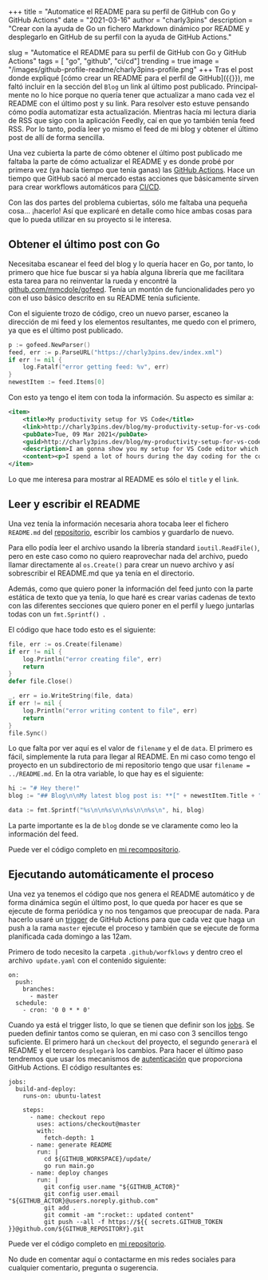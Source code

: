 +++
title = "Automatice el README para su perfil de GitHub con Go y GitHub Actions"
date = "2021-03-16"
author = "charly3pins"
description = "Crear con la ayuda de Go un fichero Markdown dinámico por README y desplegarlo en GitHub de su perfil con la ayuda de GitHub Actions."

slug = "Automatice el README para su perfil de GitHub con Go y GitHub Actions"
tags = [ "go", "github", "ci/cd"]
trending = true
image = "/images/github-profile-readme/charly3pins-profile.png"
+++
Tras el post donde expliqué [cómo crear un README para el perfil de GitHub]({{<relref path="/blog/build-an-awesome-github-profile-readme.md" lang="es">}}), me faltó incluir en la sección del `Blog` un link al último post publicado. Principalmente no lo hice porque no quería tener que actualizar a mano cada vez el README con el último post y su link. Para resolver esto estuve pensando cómo podía automatizar esta actualización. Mientras hacía mi lectura diaria de RSS que sigo con la aplicación Feedly, caí en que yo también tenía feed RSS. Por lo tanto, podía leer yo mismo el feed de mi blog y obtener el último post de allí de forma sencilla.

Una vez cubierta la parte de cómo obtener el último post publicado me faltaba la parte de cómo actualizar el README y es donde probé por primera vez (ya hacía tiempo que tenía ganas) las [GitHub Actions](https://github.com/features/actions). Hace un tiempo que GitHub sacó al mercado estas acciones que básicamente sirven para crear workflows automáticos para [CI/CD](https://es.wikipedia.org/wiki/CI/CD).

Con las dos partes del problema cubiertas, sólo me faltaba una pequeña cosa... ¡hacerlo! Así que explicaré en detalle como hice ambas cosas para que lo pueda utilizar en su proyecto si le interesa.

## Obtener el último post con Go

Necesitaba escanear el feed del blog y lo quería hacer en Go, por tanto, lo primero que hice fue buscar si ya había alguna librería que me facilitara esta tarea para no reinventar la rueda y encontré la [github.com/mmcdole/gofeed](https://github.com/mmcdole/gofeed). Tenía un montón de funcionalidades pero yo con el uso básico descrito en su README tenía suficiente.

Con el siguiente trozo de código, creo un nuevo parser, escaneo la dirección de mi feed y los elementos resultantes, me quedo con el primero, ya que es el último post publicado.
```go
p := gofeed.NewParser()
feed, err := p.ParseURL("https://charly3pins.dev/index.xml")
if err != nil {
    log.Fatalf("error getting feed: %v", err)
}
newestItem := feed.Items[0]
```

Con esto ya tengo el item con toda la información. Su aspecto es similar a:
```xml
<item>
    <title>My productivity setup for VS Code</title>
    <link>http://charly3pins.dev/blog/my-productivity-setup-for-vs-code/</link>
    <pubDate>Tue, 09 Mar 2021</pubDate>
    <guid>http://charly3pins.dev/blog/my-productivity-setup-for-vs-code/</guid>
    <description>I am gonna show you my setup for VS Code editor which makes me more productive and I feel more comfortable with the tool that I spend most of my time during the day.</description>
    <content><p>I spend a lot of hours during the day coding for the company I work for and during nights or weekends for myself, so I want to be comfortable with the tools I use constantly. One of them is my editor of code, specifically <a href="https://code.visualstudio.com/">VS Code</a>.....</content>
</item>
```

Lo que me interesa para mostrar al README es sólo el `title` y el `link`.

## Leer y escribir el README

Una vez tenía la información necesaria ahora tocaba leer el fichero `README.md` del [repositorio](https://github.com/charly3pins/charly3pins), escribir los cambios y guardarlo de nuevo.

Para ello podía leer el archivo usando la librería standard `ioutil.ReadFile()`, pero en este caso como no quiero reaprovechar nada del archivo, puedo llamar directamente al `os.Create()` para crear un nuevo archivo y así sobrescribir el README.md que ya tenía en el directorio.

Además, como que quiero poner la información del feed junto con la parte estática de texto que ya tenía, lo que haré es crear varias cadenas de texto con las diferentes secciones que quiero poner en el perfil y luego juntarlas todas con un `fmt.Sprintf() `.

El código que hace todo esto es el siguiente:
```go
file, err := os.Create(filename)
if err != nil {
	log.Println("error creating file", err)
	return
}
defer file.Close()

_, err = io.WriteString(file, data)
if err != nil {
	log.Println("error writing content to file", err)
	return
}
file.Sync()
```

Lo que falta por ver aquí es el valor de `filename` y el de `data`. El primero es fácil, simplemente la ruta para llegar al README. En mi caso como tengo el proyecto en un subdirectorio de mi repositorio tengo que usar `filename = ../README.md`. En la otra variable, lo que hay es el siguiente:
```go
hi := "# Hey there!"
blog := "## Blog\n\nMy latest blog post is: **[" + newestItem.Title + "](" + newestItem.Link + ")**."

data := fmt.Sprintf("%s\n\n%s\n\n%s\n\n%s\n", hi, blog)
```

La parte importante es la de `blog` donde se ve claramente como leo la información del feed.

Puede ver el código completo en [mi recompositorio](https://github.com/charly3pins/charly3pins/blob/main/update/main.go).

## Ejecutando automáticamente el proceso

Una vez ya tenemos el código que nos genera el README automático y de forma dinámica según el último post, lo que queda por hacer es que se ejecute de forma periódica y no nos tengamos que preocupar de nada. Para hacerlo usaré un [trigger](https://docs.github.com/en/actions/reference/events-that-trigger-workflows) de GitHub Actions para que cada vez que haga un push a la rama `master` ejecute el proceso y también que se ejecute de forma planificada cada domingo a las 12am.

Primero de todo necesito la carpeta `.github/worfklows` y dentro creo el archivo` update.yaml` con el contenido siguiente:
```vim
on:
  push:
    branches:
      - master
  schedule:
    - cron: '0 0 * * 0'
```

Cuando ya está el trigger listo, lo que se tienen que definir son los [jobs](https://docs.github.com/en/actions/reference/workflow-syntax-for-github-actions#jobs). Se pueden definir tantos como se quieran, en mi caso con 3 sencillos tengo suficiente. El primero hará un `checkout` del proyecto, el segundo `generarà` el README y el tercero `desplegarà` los cambios. Para hacer el último paso tendremos que usar los mecanismos de [autenticación](https://docs.github.com/en/actions/reference/authentication-in-a-workflow) que proporciona GitHub Actions. El código resultantes es:
```vim
jobs:
  build-and-deploy:
    runs-on: ubuntu-latest

    steps:
      - name: checkout repo
        uses: actions/checkout@master
        with:
          fetch-depth: 1
      - name: generate README
        run: |
          cd ${GITHUB_WORKSPACE}/update/
          go run main.go
      - name: deploy changes
        run: |
          git config user.name "${GITHUB_ACTOR}"
          git config user.email "${GITHUB_ACTOR}@users.noreply.github.com"
          git add .
          git commit -am ":rocket:: updated content"
          git push --all -f https://${{ secrets.GITHUB_TOKEN }}@github.com/${GITHUB_REPOSITORY}.git
```

Puede ver el código completo en [mi repositorio](https://github.com/charly3pins/charly3pins/blob/main/.github/workflows/update.yaml).

No dude en comentar aquí o contactarme en mis redes sociales para cualquier comentario, pregunta o sugerencia.
